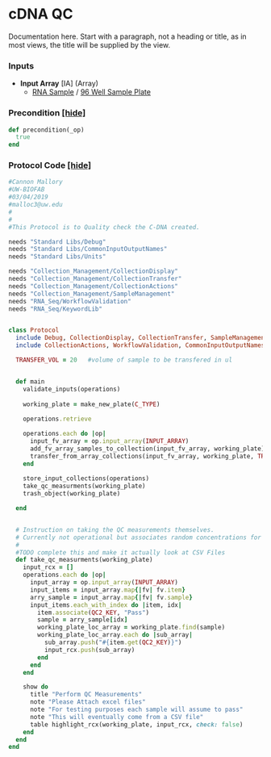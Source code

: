 # cDNA QC

Documentation here. Start with a paragraph, not a heading or title, as in most views, the title will be supplied by the view.
### Inputs


- **Input Array** [IA] (Array) 
  - <a href='#' onclick='easy_select("Sample Types", "RNA Sample")'>RNA Sample</a> / <a href='#' onclick='easy_select("Containers", "96 Well Sample Plate")'>96 Well Sample Plate</a>





### Precondition <a href='#' id='precondition'>[hide]</a>
```ruby
def precondition(_op)
  true
end
```

### Protocol Code <a href='#' id='protocol'>[hide]</a>
```ruby
#Cannon Mallory
#UW-BIOFAB
#03/04/2019
#malloc3@uw.edu
#
#
#This Protocol is to Quality check the C-DNA created.

needs "Standard Libs/Debug"
needs "Standard Libs/CommonInputOutputNames"
needs "Standard Libs/Units"

needs "Collection_Management/CollectionDisplay"
needs "Collection_Management/CollectionTransfer"
needs "Collection_Management/CollectionActions"
needs "Collection_Management/SampleManagement"
needs "RNA_Seq/WorkflowValidation"
needs "RNA_Seq/KeywordLib"


class Protocol
  include Debug, CollectionDisplay, CollectionTransfer, SampleManagement
  include CollectionActions, WorkflowValidation, CommonInputOutputNames, KeywordLib

  TRANSFER_VOL = 20   #volume of sample to be transfered in ul


  def main
    validate_inputs(operations)
    
    working_plate = make_new_plate(C_TYPE)
    
    operations.retrieve

    operations.each do |op|
      input_fv_array = op.input_array(INPUT_ARRAY)
      add_fv_array_samples_to_collection(input_fv_array, working_plate)
      transfer_from_array_collections(input_fv_array, working_plate, TRANSFER_VOL)
    end
    
    store_input_collections(operations)
    take_qc_measurments(working_plate)
    trash_object(working_plate)

  end


  # Instruction on taking the QC measurements themselves.
  # Currently not operational but associates random concentrations for testing
  #
  #TODO complete this and make it actually look at CSV Files
  def take_qc_measurments(working_plate)
    input_rcx = []
    operations.each do |op|
      input_array = op.input_array(INPUT_ARRAY)
      input_items = input_array.map{|fv| fv.item}
      arry_sample = input_array.map{|fv| fv.sample}
      input_items.each_with_index do |item, idx|
        item.associate(QC2_KEY, "Pass")
        sample = arry_sample[idx]
        working_plate_loc_array = working_plate.find(sample)
        working_plate_loc_array.each do |sub_array|
          sub_array.push("#{item.get(QC2_KEY)}")
          input_rcx.push(sub_array)
        end
      end
    end

    show do
      title "Perform QC Measurements"
      note "Please Attach excel files"
      note "For testing purposes each sample will assume to pass"
      note "This will eventually come from a CSV file"
      table highlight_rcx(working_plate, input_rcx, check: false)
    end
  end
end
```
